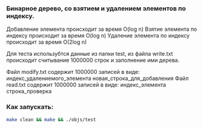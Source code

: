### Бинарное дерево, со взятием и удалением элементов по индексу.

Добавление элемента происходит за время O(log n)
Взятие элемента по индексу происходит за время O(log n)
Удаление элемента по индексу происходит за время O(2log n)

Для теста использубтся данные из папки test, из файла write.txt происходит 
считывание 1000000 строк и заполнение ими дерева.

Файл modify.txt содержит 1000000 записей в виде: индекс_удалениемого_элемента новая_строка_для_добавления
Файл read.txt содержит 1000000 записей в виде: индекс_элемента строка_проверка

### Как запускать:
```bash
make clean && make && ./objs/test 
```